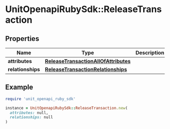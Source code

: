 # UnitOpenapiRubySdk::ReleaseTransaction

## Properties

| Name | Type | Description | Notes |
| ---- | ---- | ----------- | ----- |
| **attributes** | [**ReleaseTransactionAllOfAttributes**](ReleaseTransactionAllOfAttributes.md) |  |  |
| **relationships** | [**ReleaseTransactionRelationships**](ReleaseTransactionRelationships.md) |  |  |

## Example

```ruby
require 'unit_openapi_ruby_sdk'

instance = UnitOpenapiRubySdk::ReleaseTransaction.new(
  attributes: null,
  relationships: null
)
```

